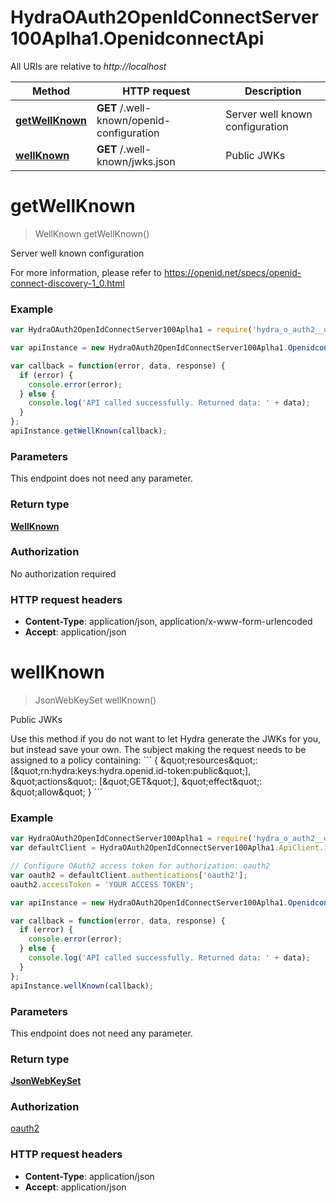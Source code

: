 # HydraOAuth2OpenIdConnectServer100Aplha1.OpenidconnectApi

All URIs are relative to *http://localhost*

Method | HTTP request | Description
------------- | ------------- | -------------
[**getWellKnown**](OpenidconnectApi.md#getWellKnown) | **GET** /.well-known/openid-configuration | Server well known configuration
[**wellKnown**](OpenidconnectApi.md#wellKnown) | **GET** /.well-known/jwks.json | Public JWKs


<a name="getWellKnown"></a>
# **getWellKnown**
> WellKnown getWellKnown()

Server well known configuration

For more information, please refer to https://openid.net/specs/openid-connect-discovery-1_0.html

### Example
```javascript
var HydraOAuth2OpenIdConnectServer100Aplha1 = require('hydra_o_auth2__open_id_connect_server__100_aplha1');

var apiInstance = new HydraOAuth2OpenIdConnectServer100Aplha1.OpenidconnectApi();

var callback = function(error, data, response) {
  if (error) {
    console.error(error);
  } else {
    console.log('API called successfully. Returned data: ' + data);
  }
};
apiInstance.getWellKnown(callback);
```

### Parameters
This endpoint does not need any parameter.

### Return type

[**WellKnown**](WellKnown.md)

### Authorization

No authorization required

### HTTP request headers

 - **Content-Type**: application/json, application/x-www-form-urlencoded
 - **Accept**: application/json

<a name="wellKnown"></a>
# **wellKnown**
> JsonWebKeySet wellKnown()

Public JWKs

Use this method if you do not want to let Hydra generate the JWKs for you, but instead save your own.  The subject making the request needs to be assigned to a policy containing:  &#x60;&#x60;&#x60; { \&quot;resources\&quot;: [\&quot;rn:hydra:keys:hydra.openid.id-token:public\&quot;], \&quot;actions\&quot;: [\&quot;GET\&quot;], \&quot;effect\&quot;: \&quot;allow\&quot; } &#x60;&#x60;&#x60;

### Example
```javascript
var HydraOAuth2OpenIdConnectServer100Aplha1 = require('hydra_o_auth2__open_id_connect_server__100_aplha1');
var defaultClient = HydraOAuth2OpenIdConnectServer100Aplha1.ApiClient.instance;

// Configure OAuth2 access token for authorization: oauth2
var oauth2 = defaultClient.authentications['oauth2'];
oauth2.accessToken = 'YOUR ACCESS TOKEN';

var apiInstance = new HydraOAuth2OpenIdConnectServer100Aplha1.OpenidconnectApi();

var callback = function(error, data, response) {
  if (error) {
    console.error(error);
  } else {
    console.log('API called successfully. Returned data: ' + data);
  }
};
apiInstance.wellKnown(callback);
```

### Parameters
This endpoint does not need any parameter.

### Return type

[**JsonWebKeySet**](JsonWebKeySet.md)

### Authorization

[oauth2](../README.md#oauth2)

### HTTP request headers

 - **Content-Type**: application/json
 - **Accept**: application/json

